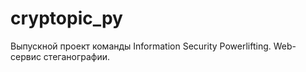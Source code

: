 # cryptopic_py
Выпускной проект команды Information Security Powerlifting.
Web-сервис стеганографии.


